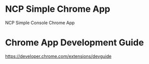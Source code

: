 # NCP Simple Chrome App
NCP Simple Console Chrome App

# Chrome App Development Guide
https://developer.chrome.com/extensions/devguide
